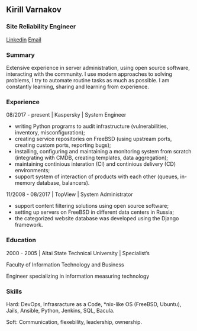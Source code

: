 ## Kirill Varnakov
### Site Reliability Engineer

[Linkedin](https://www.linkedin.com/in/kvarnakov/) [Email](mailto:kirill@varnakov.com)

### Summary

Extensive experience in server administration, using open source software, interacting with the community.
I use modern approaches to solving problems, I try to automate routine tasks as much as possible.
I am constantly learning, sharing and learning from experience.

### Experience

08/2017 - present | Kaspersky | System Engineer
- writing Python programs to audit infrastructure (vulnerabilities, inventory, misconfiguration);
- creating service repositories on FreeBSD (using upstream ports, creating custom ports, reporting bugs);
- installing, configuring and maintaining a monitoring system from scratch (integrating with CMDB, creating templates, data aggregation);
- maintaining continious interation (CI) and continious delivery (CD) environments;
- support system of interaction of products with each other (queues, in-memory database, balancers).

11/2008 - 08/2017 | TopView | System Administrator
- support content filtering solutions using open source software;
- setting up servers on FreeBSD in different data centers in Russia;
- the categorized website database was developed using the Django framework.

### Education

2000 - 2005 | Altai State Technical University | Specialist’s

Faculty of Information Technology and Business

Engineer specializing in information measuring technology

### Skills

Hard: DevOps, Infrasracture as a Code, *nix-like OS (FreeBSD, Ubuntu), Jails, Ansible, Python, Jenkins, SQL, Bacula.

Soft: Communication, flexebility, leadership, ownership.
